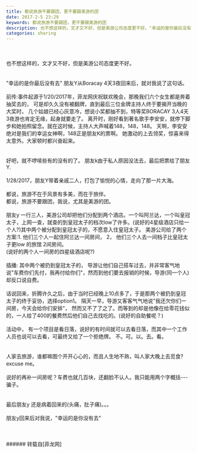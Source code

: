 ```yaml
---
title: 都说旅游不要跟团，更不要跟美游的团
date: 2017-2-5 23:29
keywords: 都说旅游不要跟团，更不要跟美游的团
description: 也不想这样的，文才又不好，但是美游公司态度更不好。"幸运的是你最后没有去" 朋友Y从Boracay 4天3夜回来后，就对我说了这句话。前传:事件起源于1/20/2017年，菲龙网庆祝联欢晚会，那晚我们六个女生都是奔着抽奖去的， 可是却久久没有被翻牌，直到最后三位金牌主持人终于要揭开当晚的大奖时， 几个姑娘已经心灰意冷，想说小奖都抽不到，特等奖BORACAY 3人4天3夜游也肯定无缘，起身就要走了。 离开时，刚好看到著名歌手李安安，就停下脚步和她拍照留念。就在这时候，主持人大声喊着148，148，148。 天啊，李安安绝对是我们的幸运女神啊，148正是朋友K的票啊。 她激动的上去领奖，惊喜来得太意外。大家顿时都兴奋起来。好吧，就不啰嗦些有的没有的了。 朋友k由于私人原因没法去，最后把票给了朋友Y. 1/28/2017，朋友Y带着亲戚二人，打包了愉悦的心情，走向了那一片大海。 都说，旅游不在于风景有多美，而在于旅伴。都说，旅游不要跟团，我说，尤其是美游的团。朋友y 一行三人，美游公司却把他们分配到两个酒店。一个叫阿兰达，一个叫皇冠太子，上网一查，就查的到皇冠太子的档次low了许多。(说好的4星级酒店只给一个人?)其中两个被分配到皇冠太子的，不愿意入住皇冠太子。 美游公司给了两个方案:1. 他们三个人一起住阿兰达一间房间， 2， 他们三个人去一间档子比皇冠太子更low 的旅馆 2间房间。(说好的两个人一间房的四星级酒店呢?)插播: 其中两个被扔到皇冠太子的， 导游让他们自己搭车过去，并非常客气地说"车费你们先付，我再付给你们"，然而到他们要去报销的时候，导游(同一个人)却反口说自费。话说回来，折腾许久之后，由于当时已经晚上10点多了，于是那两个被扔到皇冠太子的终于妥协，选择option1。 隔天一早，导游又客客气气地说"我还欠你们一间房，今天会给你们安排"， 然而又不了了之了。而等到的却是他像在给零花钱似的，一人给了400的餐费然后他们自己去找吃的。(说好的自助餐呢？)活动中， 有一个项目是看日落，说好的有时间就可以去看日落，而其中一个工作人员也说可以去看，可最终又给了一个拒绝牌。 不。可。以。去。看。人家去旅游，谁都嘛图个开开心心的，而且人生地不熟，叫人家大晚上去觅食? excuse me。说好的再补一间房呢？车费也就几百块，还翻脸不认人。我只能用两个字概括---骗子。最后朋友y 还是病着回来的(头痛，肚子痛)。。。朋友y回来后对我说，"幸运的是你没有去"
categories: sharing
---
```

<td class="t_f" id="postmessage_531526">

<br/>
<br/>
也不想这样的，文才又不好，但是美游公司态度更不好。<br/>
<br/>
<br/>
"幸运的是你最后没有去" 朋友Y从Boracay 4天3夜回来后，就对我说了这句话。<br/>
<br/>
前传:事件起源于1/20/2017年，菲龙网庆祝联欢晚会，那晚我们六个女生都是奔着抽奖去的， 可是却久久没有被翻牌，直到最后三位金牌主持人终于要揭开当晚的大奖时， 几个姑娘已经心灰意冷，想说小奖都抽不到，特等奖BORACAY 3人4天3夜游也肯定无缘，起身就要走了。 离开时，刚好看到著名歌手李安安，就停下脚步和她拍照留念。就在这时候，主持人大声喊着148，148，148。 天啊，李安安绝对是我们的幸运女神啊，148正是朋友K的票啊。 她激动的上去领奖，惊喜来得太意外。大家顿时都兴奋起来。<br/>
<br/>
<br/>
好吧，就不啰嗦些有的没有的了。 朋友k由于私人原因没法去，最后把票给了朋友Y. <br/>
<br/>
1/28/2017，朋友Y带着亲戚二人，打包了愉悦的心情，走向了那一片大海。 <br/>
<br/>
都说，旅游不在于风景有多美，而在于旅伴。<br/>
都说，旅游不要跟团，我说，尤其是美游的团。<br/>
<br/>
朋友y 一行三人，美游公司却把他们分配到两个酒店。一个叫阿兰达，一个叫皇冠太子，上网一查，就查的到皇冠太子的档次low了许多。(说好的4星级酒店只给一个人?)其中两个被分配到皇冠太子的，不愿意入住皇冠太子。 美游公司给了两个方案:1. 他们三个人一起住阿兰达一间房间， 2， 他们三个人去一间档子比皇冠太子更low 的旅馆 2间房间。<br/>
(说好的两个人一间房的四星级酒店呢?)<br/>
<br/>
插播: 其中两个被扔到皇冠太子的， 导游让他们自己搭车过去，并非常客气地说"车费你们先付，我再付给你们"，然而到他们要去报销的时候，导游(同一个人)却反口说自费。<br/>
<br/>
话说回来，折腾许久之后，由于当时已经晚上10点多了，于是那两个被扔到皇冠太子的终于妥协，选择option1。 隔天一早，导游又客客气气地说"我还欠你们一间房，今天会给你们安排"， 然而又不了了之了。而等到的却是他像在给零花钱似的，一人给了400的餐费然后他们自己去找吃的。(说好的自助餐呢？)<br/>
<br/>
活动中， 有一个项目是看日落，说好的有时间就可以去看日落，而其中一个工作人员也说可以去看，可最终又给了一个拒绝牌。 不。可。以。去。看。<br/>
<br/>
<br/>
人家去旅游，谁都嘛图个开开心心的，而且人生地不熟，叫人家大晚上去觅食? excuse me。<br/>
<br/>
说好的再补一间房呢？车费也就几百块，还翻脸不认人。我只能用两个字概括---骗子。<br/>
<br/>
<br/>
最后朋友y 还是病着回来的(头痛，肚子痛)。。。<br/>
<br/>
朋友y回来后对我说，"幸运的是你没有去"<br/>
<br/>
<br/>
<br/>
</td>
###### 转载自[菲龙网]